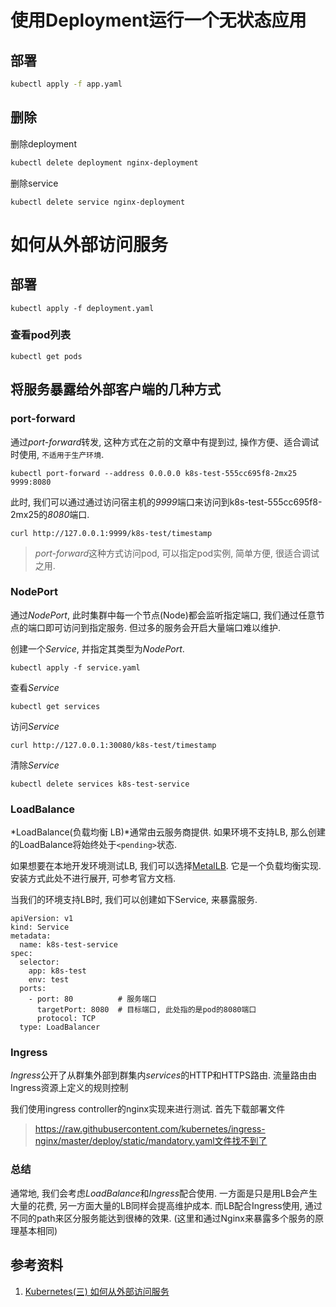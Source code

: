 # 使用Deployment运行一个无状态应用

## 部署

```bash
kubectl apply -f app.yaml
```

## 删除

删除deployment

```bash
kubectl delete deployment nginx-deployment
```

删除service
```
kubectl delete service nginx-deployment

```

#  如何从外部访问服务

## 部署

```
kubectl apply -f deployment.yaml
```

### 查看pod列表

```
kubectl get pods
```

## 将服务暴露给外部客户端的几种方式

### port-forward

通过*port-forward*转发, 这种方式在之前的文章中有提到过, 操作方便、适合调试时使用, `不适用于生产环境`.

```
kubectl port-forward --address 0.0.0.0 k8s-test-555cc695f8-2mx25 9999:8080
```

此时, 我们可以通过通过访问宿主机的*9999*端口来访问到k8s-test-555cc695f8-2mx25的*8080*端口.

```
curl http://127.0.0.1:9999/k8s-test/timestamp
```

> *port-forward*这种方式访问pod, 可以指定pod实例, 简单方便, 很适合调试之用.

### NodePort

通过*NodePort*, 此时集群中每一个节点(Node)都会监听指定端口, 我们通过任意节点的端口即可访问到指定服务. 但过多的服务会开启大量端口难以维护.

创建一个*Service*, 并指定其类型为*NodePort*.

```
kubectl apply -f service.yaml
```

查看*Service*

```
kubectl get services
```

访问*Service*

```
curl http://127.0.0.1:30080/k8s-test/timestamp
```

清除*Service*

```
kubectl delete services k8s-test-service
```

### LoadBalance

*LoadBalance(负载均衡 LB)*通常由云服务商提供. 如果环境不支持LB, 那么创建的LoadBalance将始终处于`<pending>`状态.

如果想要在本地开发环境测试LB, 我们可以选择[MetalLB](https://metallb.universe.tf/). 它是一个负载均衡实现. 安装方式此处不进行展开, 可参考官方文档.

当我们的环境支持LB时, 我们可以创建如下Service, 来暴露服务.

```
apiVersion: v1
kind: Service
metadata:
  name: k8s-test-service
spec:
  selector:
    app: k8s-test
    env: test
  ports:
    - port: 80	        # 服务端口
      targetPort: 8080	# 目标端口, 此处指的是pod的8080端口
      protocol: TCP
  type: LoadBalancer
```

### Ingress

*Ingress*公开了从群集外部到群集内*services*的HTTP和HTTPS路由. 流量路由由Ingress资源上定义的规则控制

我们使用ingress controller的nginx实现来进行测试. 首先下载部署文件

> https://raw.githubusercontent.com/kubernetes/ingress-nginx/master/deploy/static/mandatory.yaml文件找不到了

### 总结

通常地, 我们会考虑*LoadBalance*和*Ingress*配合使用. 一方面是只是用LB会产生大量的花费, 另一方面大量的LB同样会提高维护成本. 而LB配合Ingress使用, 通过不同的path来区分服务能达到很棒的效果. (这里和通过Nginx来暴露多个服务的原理基本相同)


## 参考资料

1. [Kubernetes(三) 如何从外部访问服务](https://juejin.cn/post/6844903974206701575#heading-10)
